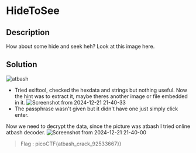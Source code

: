 # HideToSee

## Description
How about some hide and seek heh? Look at this image here.

## Solution
![atbash](https://github.com/user-attachments/assets/42143a24-7477-4007-9753-95558179ba61)
- Tried exiftool, checked the hexdata and strings but nothing useful. Now the hint was to extract it, maybe theres another image or file embedded in it.
 ![Screenshot from 2024-12-21 21-40-33](https://github.com/user-attachments/assets/dbe1e1e4-7a6d-4c17-a783-7ebbe80aa068)
- The passphrase wasn't given but it didn't have one just simply click enter.

Now we need to decrypt the data, since the picture was atbash I tried online atbash decoder.
![Screenshot from 2024-12-21 21-40-00](https://github.com/user-attachments/assets/db8b19a2-3aeb-4739-91c4-ceddb5611507)

> Flag : picoCTF{atbash_crack_92533667}}
